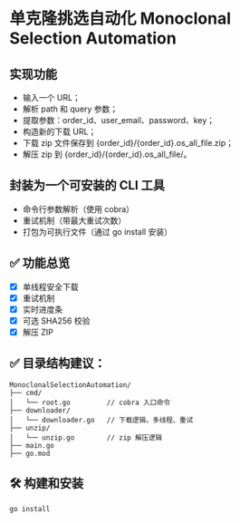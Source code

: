 # 单克隆挑选自动化 Monoclonal Selection Automation

## 实现功能

- 输入一个 URL；
- 解析 path 和 query 参数；
- 提取参数：order_id、user_email、password、key；
- 构造新的下载 URL；
- 下载 zip 文件保存到 {order_id}/{order_id}.os_all_file.zip；
- 解压 zip 到 {order_id}/{order_id}.os_all_file/。

## 封装为一个可安装的 CLI 工具

- 命令行参数解析（使用 cobra）
- 重试机制（带最大重试次数）
- 打包为可执行文件（通过 go install 安装）

## ✅ 功能总览

- [x] 单线程安全下载
- [x] 重试机制
- [x] 实时进度条
- [x] 可选 SHA256 校验
- [x] 解压 ZIP

## ✅ 目录结构建议：

```
MonoclonalSelectionAutomation/
├── cmd/
│   └── root.go         // cobra 入口命令
├── downloader/
│   └── downloader.go   // 下载逻辑，多线程、重试
├── unzip/
│   └── unzip.go        // zip 解压逻辑
├── main.go
├── go.mod

```

## 🛠️ 构建和安装

```
go install
```




